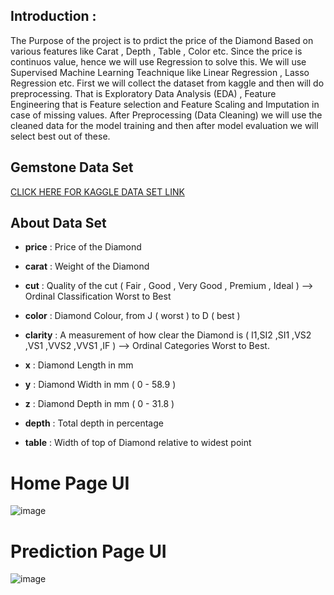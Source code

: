 ## Introduction :
The Purpose of the project is to prdict the price of the Diamond Based on various features like Carat , Depth , Table , Color etc. Since the price is continuos value, hence we will use Regression to solve this. We will use Supervised Machine Learning Teachnique like Linear Regression , Lasso Regression etc. First we will collect the dataset from kaggle and then will do preprocessing. That is Exploratory Data Analysis (EDA) , Feature Engineering that is Feature selection and Feature Scaling and Imputation in case of missing values. After Preprocessing (Data Cleaning) we will use the cleaned data for the model training and then after model evaluation we will select best out of these.
## Gemstone Data Set
[CLICK HERE FOR KAGGLE DATA SET LINK](https://www.kaggle.com/competitions/playground-series-s3e8/data?select=train.csv)

## About Data Set
* **price** : Price of the Diamond

 * **carat** : Weight of the Diamond

 * **cut** : Quality of the cut ( Fair , Good , Very Good , Premium , Ideal ) --> Ordinal Classification Worst to Best

 * **color** : Diamond Colour, from J ( worst ) to D ( best )

 * **clarity** : A measurement of how clear the Diamond is ( I1,SI2 ,SI1 ,VS2 ,VS1 ,VVS2 ,VVS1 ,IF ) --> Ordinal Categories Worst to Best.

 * **x** : Diamond Length in mm

 * **y** : Diamond Width in mm ( 0 - 58.9 )

 * **z** : Diamond Depth in mm ( 0 - 31.8 )

 * **depth** : Total depth in percentage 

 * **table** : Width of top of Diamond relative to widest point





# Home Page UI
![image](https://github.com/Saqibs575/MLPractice/assets/111361057/09168b8f-4542-4ca5-9ca0-54bf6341e8ac)
# Prediction Page UI
![image](https://github.com/Saqibs575/MLPractice/assets/111361057/9ab05ef6-ce86-411f-a6c7-818872b01d83)
